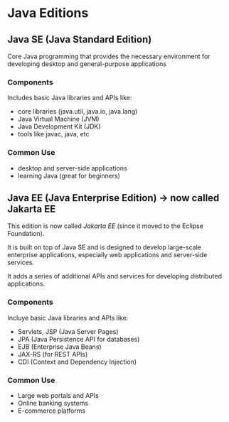 # Java Editions

## Java SE (Java Standard Edition)

Core Java programming that provides the necessary environment for developing desktop and general-purpose applications

### Components

Includes basic Java libraries and APIs like:

- core libraries (java.util, java.io, java.lang)
- Java Virtual Machine (JVM)
- Java Development Kit (JDK)
- tools like javac, java, etc

### Common Use

- desktop and server-side applications
- learning Java (great for beginners)

## Java EE (Java Enterprise Edition) -> now called Jakarta EE

This edition is now called _Jakarta EE_ (since it moved to the Eclipse Foundation).

It is built on top of Java SE and is designed to develop large-scale enterprise applications, especially web applications and server-side services.

It adds a series of additional APIs and services for developing distributed applications.

### Components

Incluye basic Java libraries and APIs like:

- Servlets, JSP (Java Server Pages)
- JPA (Java Persistence API for databases)
- EJB (Enterprise Java Beans)
- JAX-RS (for REST APIs)
- CDI (Context and Dependency Injection)

### Common Use

- Large web portals and APIs
- Online banking systems
- E-commerce platforms
